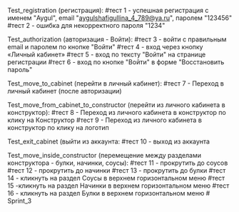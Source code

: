 Test_registration (регистрация):
#тест 1 - успешная регистрация с именем "Aygul", email "aygulshafigullina_4_789@ya.ru", паролем "123456"
#тест 2 - ошибка для некорректного пароля "1234"

Test_authorization (авторизация - Войти):
#тест 3 - войти с правильным email и паролем по кнопке "Войти"
#тест 4 - вход через кнопку «Личный кабинет»
#тест 5 - вход по тексту "Войти" на странице регистрации
#тест 6 - вход по кнопке "Войти" в форме "Восстановить пароль"

Test_move_to_cabinet (перейти в личный кабинет):
#тест 7 - Переход в личный кабинет (после авторизации)

Test_move_from_cabinet_to_constructor (перейти из личного кабинета в конструктор):
#тест 8 - Переход из личного кабинета в конструктор по клику на Конструктор
#тест 9 - Переход из личного кабинета в конструктор по клику на логотип

Test_exit_cabinet (выйти из аккаунта:
#тест 10 - выход из аккаунта

Test_move_inside_constructor (перемещение между разделами конструктора - булки, начинки, соусы):
#тест 11 - прокрутить до соусов
#тест 12 - прокрутить до начинки
#тест 13 - прокрутить до булки
#тест 14 - кликнуть на раздел Соусы в верхнем горизонтальном меню
#тест 15 -кликнуть на раздел Начинки в верхнем горизонтальном меню
#тест 16 - кликнуть на раздел Булки в верхнем горизонтальном меню
#   S p r i n t _ 3  
 
